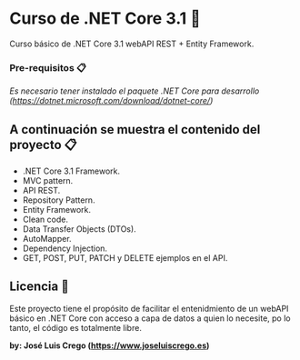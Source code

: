 # Curso de .NET Core 3.1 🚀

Curso básico de .NET Core 3.1 webAPI REST + Entity Framework.

### Pre-requisitos 📋

_Es necesario tener instalado el paquete .NET Core para desarrollo (https://dotnet.microsoft.com/download/dotnet-core/)_

## A continuación se muestra el contenido del proyecto 📋

* .NET Core 3.1 Framework.
* MVC pattern.
* API REST.
* Repository Pattern.
* Entity Framework.
* Clean code.
* Data Transfer Objects (DTOs).
* AutoMapper.
* Dependency Injection.
* GET, POST, PUT, PATCH y DELETE ejemplos en el API.


## Licencia 📄
Este proyecto tiene el propósito de facilitar el entenidmiento de un webAPI básico en .NET Core con acceso a capa de datos a quien lo necesite, po lo tanto, el código es totalmente libre.

**by: José Luis Crego (https://www.joseluiscrego.es)**
